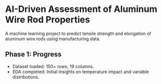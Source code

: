 # AI-Driven Assessment of Aluminum Wire Rod Properties
A machine learning project to predict tensile strength and elongation of aluminum wire rods using manufacturing data.

## Phase 1: Progress
- Dataset loaded: 150+ rows, 19 columns.
- EDA completed: Initial insights on temperature impact and variable distributions.